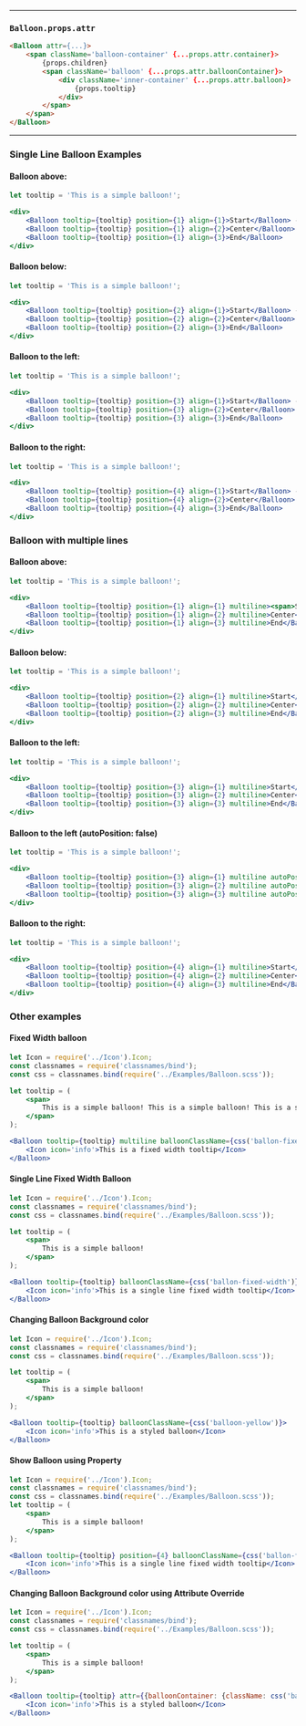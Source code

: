 
______________________________________________________________________________

### `Balloon.props.attr`

```html
<Balloon attr={...}>
    <span className='balloon-container' {...props.attr.container}>
        {props.children}
        <span className='balloon' {...props.attr.balloonContainer}>
            <div className='inner-container' {...props.attr.balloon}>
                {props.tooltip}
            </div>
        </span>
    </span>
</Balloon>
```

______________________________________________________________________________

### Single Line Balloon Examples

#### Balloon above:

```jsx
let tooltip = 'This is a simple balloon!';

<div>
    <Balloon tooltip={tooltip} position={1} align={1}>Start</Balloon> - 
    <Balloon tooltip={tooltip} position={1} align={2}>Center</Balloon> - 
    <Balloon tooltip={tooltip} position={1} align={3}>End</Balloon>
</div>
```

#### Balloon below:

```jsx
let tooltip = 'This is a simple balloon!';

<div>
    <Balloon tooltip={tooltip} position={2} align={1}>Start</Balloon> - 
    <Balloon tooltip={tooltip} position={2} align={2}>Center</Balloon> - 
    <Balloon tooltip={tooltip} position={2} align={3}>End</Balloon>
</div>
```

#### Balloon to the left:

```jsx
let tooltip = 'This is a simple balloon!';

<div>
    <Balloon tooltip={tooltip} position={3} align={1}>Start</Balloon> - 
    <Balloon tooltip={tooltip} position={3} align={2}>Center</Balloon> - 
    <Balloon tooltip={tooltip} position={3} align={3}>End</Balloon>
</div>
```

#### Balloon to the right:

```jsx
let tooltip = 'This is a simple balloon!';

<div>
    <Balloon tooltip={tooltip} position={4} align={1}>Start</Balloon> - 
    <Balloon tooltip={tooltip} position={4} align={2}>Center</Balloon> - 
    <Balloon tooltip={tooltip} position={4} align={3}>End</Balloon>
</div>
```

### Balloon with multiple lines

#### Balloon above:

```jsx
let tooltip = 'This is a simple balloon!';

<div>
    <Balloon tooltip={tooltip} position={1} align={1} multiline><span>Start</span></Balloon> - 
    <Balloon tooltip={tooltip} position={1} align={2} multiline>Center</Balloon> - 
    <Balloon tooltip={tooltip} position={1} align={3} multiline>End</Balloon>
</div>
```

#### Balloon below:

```jsx
let tooltip = 'This is a simple balloon!';

<div>
    <Balloon tooltip={tooltip} position={2} align={1} multiline>Start</Balloon> - 
    <Balloon tooltip={tooltip} position={2} align={2} multiline>Center</Balloon> - 
    <Balloon tooltip={tooltip} position={2} align={3} multiline>End</Balloon>
</div>
```

#### Balloon to the left:

```jsx
let tooltip = 'This is a simple balloon!';

<div>
    <Balloon tooltip={tooltip} position={3} align={1} multiline>Start</Balloon> - 
    <Balloon tooltip={tooltip} position={3} align={2} multiline>Center</Balloon> - 
    <Balloon tooltip={tooltip} position={3} align={3} multiline>End</Balloon>
</div>
```

#### Balloon to the left (autoPosition: false)

```jsx
let tooltip = 'This is a simple balloon!';

<div>
    <Balloon tooltip={tooltip} position={3} align={1} multiline autoPosition={false}>Start</Balloon> - 
    <Balloon tooltip={tooltip} position={3} align={2} multiline autoPosition={false}>Center</Balloon> - 
    <Balloon tooltip={tooltip} position={3} align={3} multiline autoPosition={false}>End</Balloon>
</div>
```

#### Balloon to the right:

```jsx
let tooltip = 'This is a simple balloon!';

<div>
    <Balloon tooltip={tooltip} position={4} align={1} multiline>Start</Balloon> - 
    <Balloon tooltip={tooltip} position={4} align={2} multiline>Center</Balloon> - 
    <Balloon tooltip={tooltip} position={4} align={3} multiline>End</Balloon>
</div>
```

### Other examples

#### Fixed Width balloon

```jsx
let Icon = require('../Icon').Icon;
const classnames = require('classnames/bind');
const css = classnames.bind(require('../Examples/Balloon.scss'));

let tooltip = (
    <span>
        This is a simple balloon! This is a simple balloon! This is a simple balloon! This is a simple balloon!
    </span>
);

<Balloon tooltip={tooltip} multiline balloonClassName={css('ballon-fixed-width')}>
    <Icon icon='info'>This is a fixed width tooltip</Icon>
</Balloon>
```

#### Single Line Fixed Width Balloon

```jsx
let Icon = require('../Icon').Icon;
const classnames = require('classnames/bind');
const css = classnames.bind(require('../Examples/Balloon.scss'));

let tooltip = (
    <span>
        This is a simple balloon!
    </span>
);

<Balloon tooltip={tooltip} balloonClassName={css('ballon-fixed-width')}>
    <Icon icon='info'>This is a single line fixed width tooltip</Icon>
</Balloon>
```

#### Changing Balloon Background color

```jsx
let Icon = require('../Icon').Icon;
const classnames = require('classnames/bind');
const css = classnames.bind(require('../Examples/Balloon.scss'));

let tooltip = (
    <span>
        This is a simple balloon!
    </span>
);

<Balloon tooltip={tooltip} balloonClassName={css('balloon-yellow')}>
    <Icon icon='info'>This is a styled balloon</Icon>
</Balloon>
``` 

#### Show Balloon using Property

```jsx
let Icon = require('../Icon').Icon;
const classnames = require('classnames/bind');
const css = classnames.bind(require('../Examples/Balloon.scss'));
let tooltip = (
    <span>
        This is a simple balloon!
    </span>
);

<Balloon tooltip={tooltip} position={4} balloonClassName={css('ballon-fixed-width')} expanded>
    <Icon icon='info'>This is a single line fixed width tooltip</Icon>
</Balloon>
```

#### Changing Balloon Background color using Attribute Override

```jsx
let Icon = require('../Icon').Icon;
const classnames = require('classnames/bind');
const css = classnames.bind(require('../Examples/Balloon.scss'));

let tooltip = (
    <span>
        This is a simple balloon!
    </span>
);

<Balloon tooltip={tooltip} attr={{balloonContainer: {className: css('balloon-yellow')}}}>
    <Icon icon='info'>This is a styled balloon</Icon>
</Balloon>
``` 